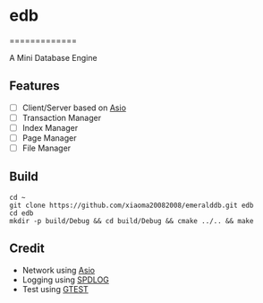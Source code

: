 # edb
=============

A Mini Database Engine

## Features

- [ ] Client/Server based on [Asio](https://github.com/chriskohlhoff/asio.git)
- [ ] Transaction Manager
- [ ] Index Manager
- [ ] Page Manager
- [ ] File Manager

## Build

```shell
cd ~
git clone https://github.com/xiaoma20082008/emeralddb.git edb
cd edb
mkdir -p build/Debug && cd build/Debug && cmake ../.. && make
```

## Credit

* Network using [Asio](https://github.com/chriskohlhoff/asio.git)
* Logging using [SPDLOG](https://github.com/google/googletest.git)
* Test using [GTEST](https://github.com/gabime/spdlog.git)
